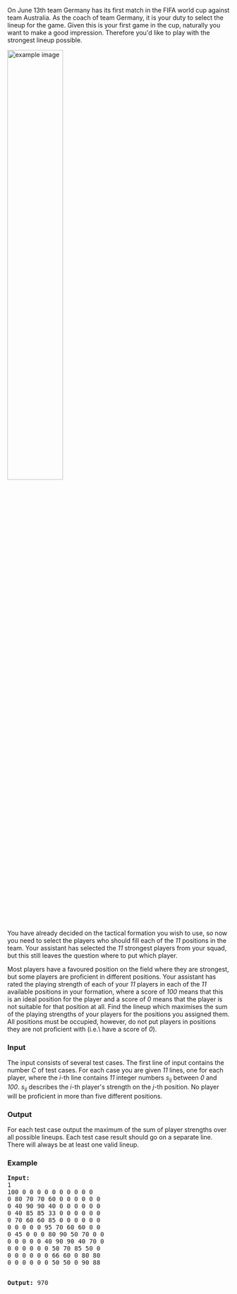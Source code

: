 <p>On June 13th team Germany has its first match in the FIFA world cup against team  Australia. As the coach of team Germany, it is your duty to select the lineup for  the game. Given this is your first game in the cup, naturally you want to make a  good impression. Therefore you'd like to play with the strongest lineup possible.</p>
<p><img src="../../../content/ak15:lineup.png" alt="example image" width="50%" height="50%"></p>
<p>&nbsp;</p>
<p>You have already decided on the tactical formation you wish to use, so now you  need to select the players who should fill each of the <em>11</em> positions in the team.  Your assistant has selected the <em>11</em> strongest players from your squad, but this still  leaves the question where to put which player.</p>
<p>Most players have a favoured position on the field where they are strongest, but  some players are proficient in different positions. Your assistant has rated the  playing strength of each of your <em>11</em> players in each of the <em>11</em> available positions in  your formation, where a score of <em>100</em> means that this is an ideal position for the  player and a score of <em>0</em> means that the player is not suitable for that position at all.  Find the lineup which maximises the sum of the playing strengths of your players for  the positions you assigned them. All positions must be occupied, however, do not put  players in positions they are not proficient with (i.e.\ have a score of <em>0</em>).</p>
<h3>Input</h3>
<p>The input consists of several test cases. The first line of input contains the number  <em>C</em> of test cases. For each case you are given <em>11</em> lines, one for each player, where  the <em>i</em>-th line contains <em>11</em> integer numbers <em>s<sub>ij</sub></em> between <em>0</em> and <em>100</em>. <em>s<sub>ij</sub></em> describes the <em>i</em>-th player's strength on the <em>j</em>-th position. No player will be proficient  in more than five different positions.</p>
<h3>Output</h3>
<p>For each test case output the maximum of the sum of player strengths over all possible lineups. Each test case result should go on a separate line. There will always be at least one valid lineup.</p>
<h3>Example</h3>
<pre><strong>Input:</strong>
1
100 0 0 0 0 0 0 0 0 0 0
0 80 70 70 60 0 0 0 0 0 0
0 40 90 90 40 0 0 0 0 0 0
0 40 85 85 33 0 0 0 0 0 0
0 70 60 60 85 0 0 0 0 0 0
0 0 0 0 0 95 70 60 60 0 0
0 45 0 0 0 80 90 50 70 0 0
0 0 0 0 0 40 90 90 40 70 0
0 0 0 0 0 0 50 70 85 50 0
0 0 0 0 0 0 66 60 0 80 80
0 0 0 0 0 0 50 50 0 90 88

<strong>Output:</strong>
970
</pre>